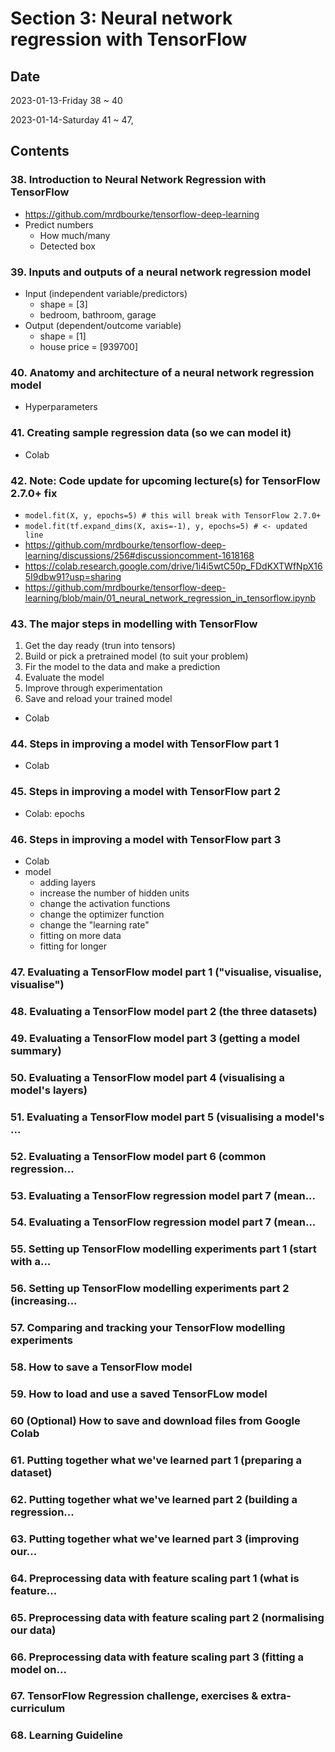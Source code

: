 # Section 3: Neural network regression with TensorFlow

## Date

2023-01-13-Friday 38 ~ 40

2023-01-14-Saturday 41 ~ 47, 

## Contents

### 38. Introduction to Neural Network Regression with TensorFlow

- https://github.com/mrdbourke/tensorflow-deep-learning
- Predict numbers
  - How much/many
  - Detected box

### 39. Inputs and outputs of a neural network regression model

- Input (independent variable/predictors)
  - shape = [3]
  - bedroom, bathroom, garage
- Output (dependent/outcome variable)
  - shape = [1]
  - house price = [939700]

### 40. Anatomy and architecture of a neural network regression model

- Hyperparameters

### 41. Creating sample regression data (so we can model it)

- Colab

### 42. Note: Code update for upcoming lecture(s) for TensorFlow 2.7.0+ fix

- `model.fit(X, y, epochs=5) # this will break with TensorFlow 2.7.0+`
- `model.fit(tf.expand_dims(X, axis=-1), y, epochs=5) # <- updated line`
- https://github.com/mrdbourke/tensorflow-deep-learning/discussions/256#discussioncomment-1618168
- https://colab.research.google.com/drive/1i4i5wtC50p_FDdKXTWfNpX165I9dbw91?usp=sharing
- https://github.com/mrdbourke/tensorflow-deep-learning/blob/main/01_neural_network_regression_in_tensorflow.ipynb

### 43. The major steps in modelling with TensorFlow

1. Get the day ready (trun into tensors)
2. Build or pick a pretrained model (to suit your problem)
3. Fir the model to the data and make a prediction
4. Evaluate the model
5. Improve through experimentation
6. Save and reload your trained model
- Colab

### 44. Steps in improving a model with TensorFlow part 1

- Colab

### 45. Steps in improving a model with TensorFlow part 2

- Colab: epochs

### 46. Steps in improving a model with TensorFlow part 3

- Colab
- model
  - adding layers
  - increase the number of hidden units
  - change the activation functions
  - change the optimizer function
  - change the "learning rate"
  - fitting on more data
  - fitting for longer

### 47. Evaluating a TensorFlow model part 1 ("visualise, visualise, visualise")

### 48. Evaluating a TensorFlow model part 2 (the three datasets)

### 49. Evaluating a TensorFlow model part 3 (getting a model summary)

### 50. Evaluating a TensorFlow model part 4 (visualising a model's layers)

### 51. Evaluating a TensorFlow model part 5 (visualising a model's ...

### 52. Evaluating a TensorFlow model part 6 (common regression...

### 53. Evaluating a TensorFlow regression model part 7 (mean...

### 54. Evaluating a TensorFlow regression model part 7 (mean...

### 55. Setting up TensorFlow modelling experiments part 1 (start with a...

### 56. Setting up TensorFlow modelling experiments part 2 (increasing...

### 57. Comparing and tracking your TensorFlow modelling experiments

### 58. How to save a TensorFlow model

### 59. How to load and use a saved TensorFLow model

### 60 (Optional) How to save and download files from Google Colab

### 61. Putting together what we've learned part 1 (preparing a dataset)

### 62. Putting together what we've learned part 2 (building a regression...

### 63. Putting together what we've learned part 3 (improving our...

### 64. Preprocessing data with feature scaling part 1 (what is feature...

### 65. Preprocessing data with feature scaling part 2 (normalising our data)

### 66. Preprocessing data with feature scaling part 3 (fitting a model on...

### 67. TensorFlow Regression challenge, exercises & extra-curriculum

### 68. Learning Guideline

